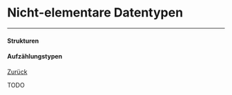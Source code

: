 # Nicht-elementare Datentypen
---

#### Strukturen



#### Aufzählungstypen


[Zurück](datatypes.md)

TODO
